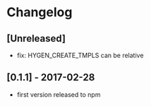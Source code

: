 # Changelog

## [Unreleased]
- fix: HYGEN_CREATE_TMPLS can be relative

## [0.1.1] - 2017-02-28
- first version released to npm
